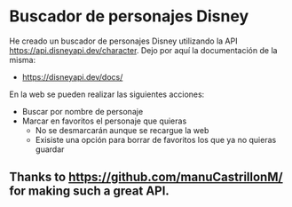 #  Buscador de personajes Disney

He creado un buscador de personajes Disney utilizando la API https://api.disneyapi.dev/character. Dejo por aquí la documentación de la misma:

- https://disneyapi.dev/docs/

En la web se pueden realizar las siguientes acciones:

- Buscar por nombre de personaje
- Marcar en favoritos el personaje que quieras
  - No se desmarcarán aunque se recargue la web
  - Exisiste una opción para borrar de favoritos los que ya no quieras guardar

## Thanks to https://github.com/manuCastrillonM/ for making such a great API.
